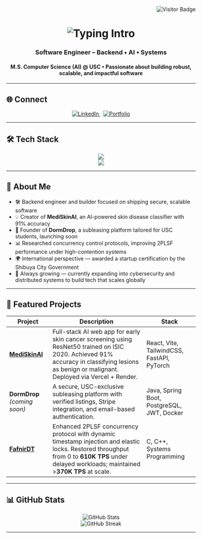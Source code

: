 <!-- Visitor Badge -->
<p align="right">
  <img src="https://visitor-badge.laobi.icu/badge?page_id=Ryuichi-Yamafuji-Lun.Ryuichi-Yamafuji-Lun" alt="Visitor Badge"/>
</p>

<!-- Typing Animation Intro -->
<h1 align="center">
  <img src="https://readme-typing-svg.herokuapp.com/?font=Roboto&size=30&center=true&vCenter=true&width=500&height=70&duration=4000&lines=Hi,+I'm+Ryu.;Welcome+to+my+GitHub.;こんにちは,+ラン龍一と申します。" alt="Typing Intro" />
</h1>

<h3 align="center">Software Engineer – Backend • AI • Systems</h3>
<h4 align="center">M.S. Computer Science (AI) @ USC • Passionate about building robust, scalable, and impactful software</h4>

---

## 🌐 Connect

<p align="center">
  <a href="https://www.linkedin.com/in/ryulun/" target="_blank">
    <img src="https://img.shields.io/badge/LinkedIn-Connect-blue?style=flat&logo=linkedin&logoColor=white" alt="LinkedIn"/>
  </a>
  &nbsp;
  <a href="https://ryuichi-yamafuji-lun.github.io/Portfolio/" target="_blank">
    <img src="https://img.shields.io/badge/Portfolio-Visit-orange?style=flat&logo=vercel&logoColor=white" alt="Portfolio"/>
  </a>
</p>

---

## 🛠 Tech Stack

<p align="center">
  <img src="https://skillicons.dev/icons?i=python,java,javascript,typescript,c,cpp,mysql" /><br>
  <img src="https://skillicons.dev/icons?i=spring,react,flask,html,css,tailwind,git,docker" />
</p>

---

## 👤 About Me

- 🛠 Backend engineer and builder focused on shipping secure, scalable software  
- 💡 Creator of **MediSkinAI**, an AI-powered skin disease classifier with 91% accuracy  
- 🚀 Founder of **DormDrop**, a subleasing platform tailored for USC students, launching soon  
- 📊 Researched concurrency control protocols, improving 2PLSF performance under high-contention systems  
- 🌍 International perspective — awarded a startup certification by the Shibuya City Government
- 🌱 Always growing — currently expanding into cybersecurity and distributed systems to build tech that scales globally

---

## 🚀 Featured Projects

| Project | Description | Stack |
|--------|-------------|-------|
| [**MediSkinAI**](https://github.com/Ryuichi-Yamafuji-Lun/MediSkinAI) | Full-stack AI web app for early skin cancer screening using ResNet50 trained on ISIC 2020. Achieved 91% accuracy in classifying lesions as benign or malignant. Deployed via Vercel + Render. | React, Vite, TailwindCSS, FastAPI, PyTorch |
| **DormDrop** *(coming soon)* | A secure, USC-exclusive subleasing platform with verified listings, Stripe integration, and email-based authentication. | Java, Spring Boot, PostgreSQL, JWT, Docker |
| [**FafnirDT**](https://github.com/Ryuichi-Yamafuji-Lun/FafnirDT) | Enhanced 2PLSF concurrency protocol with dynamic timestamp injection and elastic locks. Restored throughput from 0 to **610K TPS** under delayed workloads; maintained >**370K TPS** at scale. | C, C++, Systems Programming |

---

## 📊 GitHub Stats

<p align="center">
  <img src="https://github-readme-stats.vercel.app/api?username=Ryuichi-Yamafuji-Lun&show_icons=true&theme=github_dark&hide_title=true&hide_rank=true&include_all_commits=true&count_private=true" alt="GitHub Stats"/>
  <br />
  <img src="https://github-readme-streak-stats.herokuapp.com/?user=Ryuichi-Yamafuji-Lun&theme=github-dark" alt="GitHub Streak"/>
</p>

---

<!-- End -->
